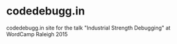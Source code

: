 # codedebugg.in
codedebugg.in site for the talk "Industrial Strength Debugging" at WordCamp Raleigh 2015
